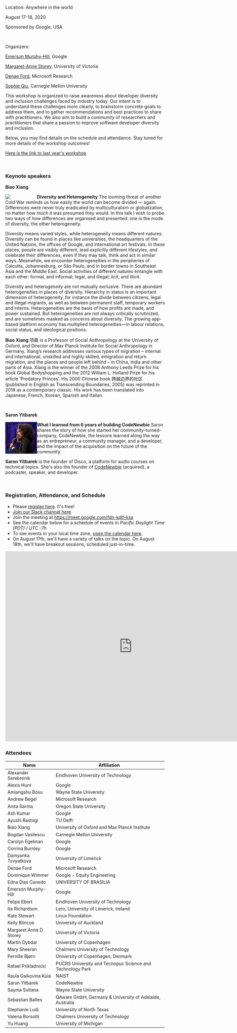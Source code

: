 Location: Anywhere in the world

August 17-18, 2020

Sponsored by Google, USA

<br/>

Organizers:

[Emerson Murphy-Hill](https://ai.google/research/people/EmersonMurphyHill),  Google 

[Margaret-Anne Storey](http://margaretstorey.com/),  University of Victoria   

[Denae Ford](http://denaeford.me/), Microsoft Research

[Sophie Qiu](http://www.sophiehsqq.com/), Carnegie Mellon University

This workshop is organized to raise awareness about developer diversity and inclusion challenges faced by industry today. Our intent is to understand these challenges more clearly, to brainstorm concrete goals to address them, and to gather recommendations and best practices to share with practitioners.  We also aim to build a community of researchers and practitioners that share a passion to improve software developer diversity and inclusion.  

Below, you may find details on the schedule and attendance.  Stay tuned for more details of the workshop outcomes! 

[Here is the link to last year's workshop](http://margaretstorey.com/sddi/)

<br/>

### Keynote speakers

**Biao Xiang**

<img align="left" src="https://blog.fluchtforschung.net/wp-content/uploads/2020/06/Profile-5.jpg" width = 100> **Diversity and Heterogeneity** The looming threat of another Cold War reminds us how easily the world can become divided — again. Differences were never truly eradicated by multiculturalism or globalization, no matter how much it was presumed they would. In this talk I wish to probe two ways of how differences are organised and presented: one is the mode of diversity, the other heterogeneity. 

Diversity means varied styles, while heterogeneity means different natures. Diversity can be found in places like universities, the headquarters of the United Nations, the offices of Google, and international art festivals. In these places, people are visibly different, lead explicitly different lifestyles, and celebrate their differences, even if they may talk, think and act in similar ways. Meanwhile, we encounter heterogeneities in the peripheries of Calcutta, Johannesburg, or São Paulo, and in border towns in Southeast Asia and the Middle East. Social activities of different natures entangle with each other: formal, and informal; legal, and illegal; licit, and illicit. 

Diversity and heterogeneity are not mutually exclusive. There are abundant heterogeneities in places of diversity. Hierarchy in status is an important dimension of heterogeneity, for instance the divide between citizens, legal and illegal migrants, as well as between permanent staff, temporary workers and interns. Heterogeneities are the basis of how profits are made, and power sustained. But heterogeneities are not always critically scrutinized, and are sometimes masked as concerns about diversity. The growing app-based platform economy has multiplied heterogeneities—in labour relations, social status, and ideological positions.

**Biao Xiang** 项飙 is a Professor of Social Anthropology at the University of Oxford, and Director of Max Planck Institute for Social Anthropology in Germany. Xiang’s research addresses various types of migration – internal and international, unskilled and highly skilled, emigration and return migration, and the places and people left behind – in China, India and other parts of Asia. Xiang is the winner of the 2008 Anthony Leeds Prize for his book Global Bodyshopping and the 2012 William L. Holland Prize for his article ‘Predatory Princes’. His 2000 Chinese book 跨越边界的社区 (published in English as Transcending Boundaries, 2005) was reprinted in 2018 as a contemporary classic. His work has been translated into Japanese, French, Korean, Spanish and Italian.


<br/>


**Saron Yitbarek**


<img align="left" src="yitbarek-headshot.jpg" width = 100>**What I learned from 6 years of building CodeNewbie** Saron shares the story of how she started her community-turned-company, CodeNewbie, the lessons learned along the way as an entrepreneur, a community manager, and a developer, and the impact of the acquisition on the future of the community.


**Saron Yitbarek** is the founder of Disco, a platform for audio courses on technical topics. She's also the founder of [CodeNewbie](https://www.codenewbie.org/) (acquired), a podcaster, speaker, and developer.

<br/>


### Registration, Attendance, and Schedule

* Please [register here](https://docs.google.com/forms/d/e/1FAIpQLSfwWOUEMWLhe1lHTGzKjVpgWFxukMXYGyxD9jhGJDJxv7iYAA/viewform). It's free!
* [Join our Slack channel here](https://join.slack.com/t/sddi-2020/shared_invite/zt-gsmbkapc-RWha4nJRMCgvrIbyxhY5Fg)
* Join the meeting at https://meet.google.com/fdn-kdif-ksa
* See the calendar below for a schedule of events in *Pacific Daylight Time (PDT) / UTC -7h*
* To see events in your local time zone, [open the calendar here](https://calendar.google.com/calendar/b/0?cid=Y18yaGNsdjc4bjQwcWJtMDlxMGN2ajFrdG4yMEBncm91cC5jYWxlbmRhci5nb29nbGUuY29t).
* On August 17th, we'll have a variety of talks on the topic. On August 18th, we'll have breakout sessions, scheduled just-in-time.

<iframe src="https://calendar.google.com/calendar/embed?height=600&amp;wkst=1&amp;bgcolor=%23ffffff&amp;ctz=America%2FLos_Angeles&amp;src=Y18yaGNsdjc4bjQwcWJtMDlxMGN2ajFrdG4yMEBncm91cC5jYWxlbmRhci5nb29nbGUuY29t&amp;color=%23C0CA33&amp;mode=AGENDA&amp;title=SDDI%202020&amp;showDate=0&amp;showTz=0" style="border-width:0" width="800" height="600" frameborder="0" scrolling="no"></iframe>


### Attendees



| Name | Affiliation |
| ---------------------- | --------------------------------------------------------- |
| Alexander Serebrenik   | Eindhoven University of Technology                        |
| Alexis Hunt            | Google                                                    |
| Amiangshu Bosu         | Wayne State University                                    |
| Andrew Begel           | Microsoft Research                                        |
| Anita Sarma            | Oregon State University                                   |
| Ash Kumar              | Google                                           |
| Ayushi Rastogi         | TU Delft                                        |
| Biao Xiang             | University of Oxford and Max Planck Institute                                                          |
| Bogdan Vasilescu       | Carnegie Mellon University                                |
| Carolyn Egelman        | Google                                                    |
| Corrina Burnley        | Google                                                    |
| Damyanka Tsvyatkova    | University of Limerick                                    |
| Denae Ford             | Microsoft Research                                        |
| Dominique Wimmer       | Google - Equity Engineering                               |
|	Edna Dias Canedo	|	UNIVERSITY OF BRASILIA	|
| Emerson Murphy-Hill | Google |
|	Felipe Ebert	|	Eindhoven University of Technology	|
| Ita Richardson         | Lero, University of Limerick, Ireland                     |
| Kate Stewart           | Linux Foundation                                          |
| Kelly Blincoe          | University of Auckland                                    |
| Margaret Anne D Storey | University of Victoria                                    |
|	Martin Dybdal	|	University of Copenhagen	|
|	Mary Sheeran	|	Chalmers University of Technology	|
| Pernille Bjørn         | University of Copenhagen, Denmark                         |
| Rafael Prikladnicki    | PUCRS University and Tecnopuc Science and Technology Park |
|	Raula Gaikovina Kula	|	NAIST	|
| Saron Yitbarek         | CodeNewbie                                                          |
|	Sayma Sultana	|	Wayne State University	|
|	Sebastian Baltes	|	QAware GmbH, Germany & University of Adelaide, Australia	|
| Stephanie Ludi         | University of North Texas                                 |
| Valeria Borsotti       | Chalmers University of Technology                         |
| Yu Huang               | University of Michigan                                    |
